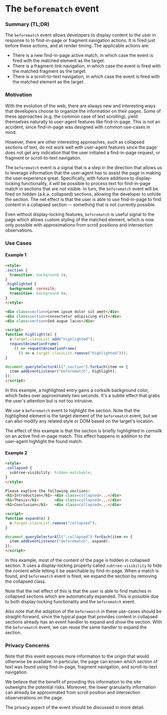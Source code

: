 # The `beforematch` event

### Summary (TL;DR)

The `beforematch` event allows developers to display content to the user in response to to find-in-page or fragment navigation actions. It is fired just before these actions, and at render timing. The applicable actions are:

* There is a new find-in-page active match, in which case the event is fired
  with the matched element as the target.
* There is a fragment-link navigation, in which case the event is fired with
  the matched fragment as the target.
* There is a scroll-to-text navigation, in which case the event is fired with
  the matched element as the target.

### Motivation

With the evolution of the web, there are always new and interesting ways that
developers choose to organize the information on their pages. Some of these
approaches (e.g. the common case of text scrolling), yield themselves naturally to
user-agent features like find-in-page. This is not an accident, since
find-in-page was designed with common use-cases in mind.

However, there are other interesting approaches, such as collapsed sections of
text, do not work well with user-agent features since the page does not get any
indication that the user initiated a find-in-page request, or fragment or
scroll-to-text navigation.

The `beforematch` event is a signal that is a step in the direction that allows
us to leverage information that the user-agent has to assist the page in making
the user experience great. Specifically, with future additions to
display-locking functionality, it will be possible to process text for find-in-page
match in sections that are not visible. In turn, the `beforematch` event will be
fired on hidden (a.k.a. collapsed) sections, allowing the developer to unhide
the section. The net effect is that the user is able to use find-in-page to find
content in a collapsed section -- something that is not currently possible.

Even without display-locking features, `beforematch` is useful signal to the
page which allows custom styling of the matched element, which is now only
possible with approximations from scroll positions and intersection
observations.

### Use Cases

#### Example 1

```html
<style>
.section {
  transition: background 2s;
}
.highlighted {
  background: cornsilk;
  transition: background 0s;
}
</style>

<div class=section>Lorem ipsum dolor sit amet</div>
<div class=section>consectetur adipiscing elit</div>
<div class=section>Sed augue lacus</div>

<script>
function highlight(e) {
  e.target.classList.add("highlighted");
  requestAnimationFrame(
    () => requestAnimationFrame(
      () => e.target.classList.remove("highlighted")));
}

document.querySelectorAll(".section").forEach(item => {
  item.addEventListener("beforematch", highlight);
});
</script>
```

In this example, a highlighted entry gains a corksilk background color, which
fades over approximately two seconds. It's a subtle effect that grabs the user's
attention but is not too intrusive. 

We use a `beforematch` event to highlight the section. Note that the highlighted
element is the target element of the `beforematch` event, but we can also modify
any related style or DOM based on the target's location.

The effect of this example is that the section is briefly highlighted in
cornsilk on an active find-in-page match. This effect happens in addition to the
user-agent highlight the found match.

#### Example 2
```html
<style>
.collapsed {
  subtree-visibility: hidden-matchable;
}
</style>

Please explore the following sections:
<h1>Introduction</h1> <div class=collapsed>...</div>
<h1>Thesis</h1>       <div class=collapsed>...</div>
<h1>Conclusion</h1>   <div class=collapsed>...</div>

<script>
function expand(e) {
  e.target.classList.remove("collapsed");
}

document.querySelectorAll(".collapsed").forEach(item => {
  item.addEventListener("beforematch", expand);
});
</script>
```

In this example, most of the content of the page is hidden in collapsed section.
It uses a display-locking property called `subtree-visibility` to hide the
content while letting it be searchable by find-in-page. When a match is found,
and `beforematch` event is fired, we expand the section by removing the
collapsed class.

Note that the net effect of this is that the user is able to find matches in
collapsed sections which are automatically expanded. This is possible due to
both display-locking functionality and the `beforematch` event.

Also note that the adoption of the `beforematch` in these use-cases should be
straight-forward, since the typical page that provides content in collapsed
sections already has an event handler to expand and show the section. With the
`beforematch` event, we can reuse the same handler to expand the section.

### Privacy Concerns

Note that this event exposes more information to the origin that would otherwise
be available. In particular, the page can known which section of text was found
using find-in-page, fragment navigation, and scroll-to-text navigation.

We believe that the benefit of providing this information to the site outweighs
the potential risks. Moreover, the lower granularity information can already be
approximated from scroll position and intersection observerations on the page.

The privacy aspect of the event should be discussed in more detail.
